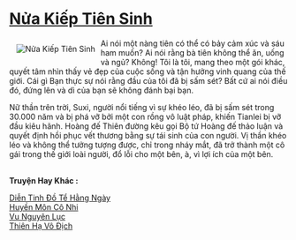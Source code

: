 <a href="https://truyentiki.com/nua-kiep-tien-sinh.30415/" title="Nửa Kiếp Tiên Sinh"><h1>Nửa Kiếp Tiên Sinh</h1></a><div style="display:table"><img align="right" style="float: left; padding: 10px;" src="https://truyentiki.com/a/img/str/src/30415.jpg" alt="Nửa Kiếp Tiên Sinh">Ai nói một nàng tiên có thể có bảy cảm xúc và sáu ham muốn? Ai nói rằng bà tiên không thể ăn, uống và ngủ? Không! Tôi là tôi, mang theo một gói khác, quyết tâm nhìn thấy vẻ đẹp của cuộc sống và tận hưởng vinh quang của thế giới. Cái gì Bạn thực sự nói rằng đầu của tôi đã bị sấm sét? Bất cứ ai nói điều đó, đứng lên và dì của bạn sẽ không đánh bại bạn. <p></p> Nữ thần trên trời, Suxi, người nổi tiếng vì sự khéo léo, đã bị sấm sét trong 30.000 năm và bị phá vỡ bởi một con rồng vô luật pháp, khiến Tianlei bị vỡ đầu kiêu hãnh. Hoàng đế Thiên đường kêu gọi Bộ tứ Hoàng đế thảo luận và quyết định hồi phục vết thương bằng sự tái sinh của con người. Vị thần khéo léo và không thể tưởng tượng được, chỉ trong nháy mắt, đã trở thành một cô gái trong thế giới loài người, đổ lỗi cho một bên, à, vì lợi ích của một bên.</div><p><br><b>Truyện Hay Khác :</b></p><a href="https://truyentiki.com/dien-tinh-do-te-hang-ngay.30414/" alt="Diễn Tinh Đồ Tể Hằng Ngày">Diễn Tinh Đồ Tể Hằng Ngày</a><br/><a href="https://truyentiki.wordpress.com/2020/06/08/huyen-mon-co-nhi/" alt="Huyền Môn Cô Nhi">Huyền Môn Cô Nhi</a><br/><a href="https://github.com/nownovels/truyenhay/tree/master/truyenhay/30386/README.md" alt="Vu Nguyên Lục">Vu Nguyên Lục</a><br/><a href="https://github.com/nownovels/top500/tree/master/truyenhay/33736/" alt="Thiên Hạ Vô Địch">Thiên Hạ Vô Địch</a><br/>